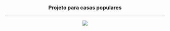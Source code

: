 <h3 align=center>Projeto para casas populares</h3>

<hr>

<div align=center>
  <img align=center src="https://media4.giphy.com/media/v1.Y2lkPTc5MGI3NjExZmdoNzk0amhvdXoyMGtqNGhyM3JkOWs1aWtraXBzMWVoaXpwcGgxZyZlcD12MV9pbnRlcm5hbF9naWZfYnlfaWQmY3Q9Zw/U6H1VETbvWXPgRrnkQ/giphy.gif"/>
</div>
